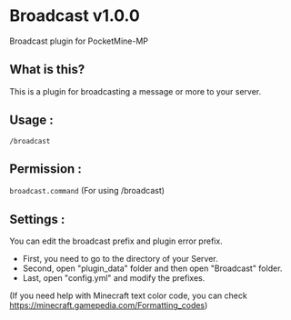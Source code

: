 # Broadcast v1.0.0
Broadcast plugin for PocketMine-MP

## What is this?
This is a plugin for broadcasting a message or more to your server.

## Usage :
<code>/broadcast <message></code>
  
## Permission :
<code>broadcast.command</code> (For using /broadcast)

## Settings :
You can edit the broadcast prefix and plugin error prefix.
* First, you need to go to the directory of your Server. 
* Second, open "plugin_data" folder and then open "Broadcast" folder.
* Last, open "config.yml" and modify the prefixes.

(If you need help with Minecraft text color code, you can check https://minecraft.gamepedia.com/Formatting_codes)
